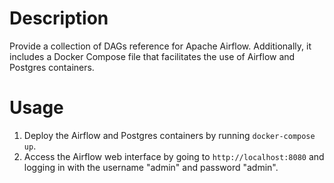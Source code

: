 # Description
Provide a collection of DAGs reference for Apache Airflow.
Additionally, it includes a Docker Compose file that facilitates the use of Airflow and Postgres containers.

# Usage
1) Deploy the Airflow and Postgres containers by running `docker-compose up`.
3) Access the Airflow web interface by going to `http://localhost:8080` and logging in with the username "admin" and password "admin".
